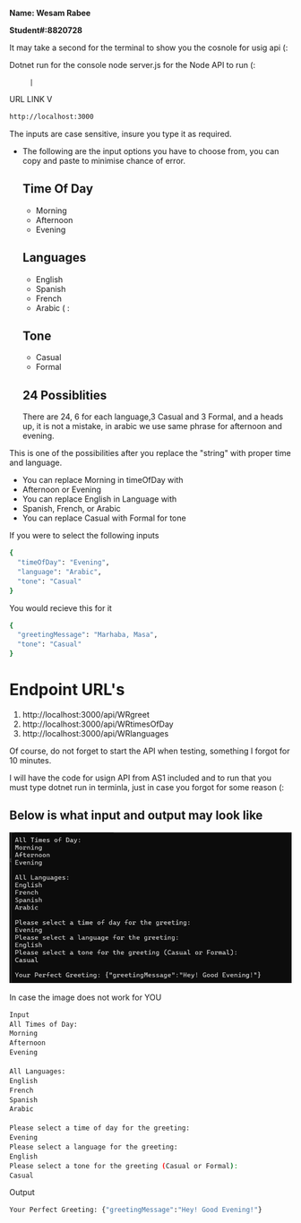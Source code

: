 <strong> Name: Wesam Rabee </strong>

<strong> Student#:8820728 </strong>

It may take a second for the terminal to show you the cosnole for usig api (:

Dotnet run for the console
node server.js for the Node API to run (:
 
         |
URL LINK V
```bash
http://localhost:3000
```

The inputs are case sensitive, insure you type it as required.
- The following are the input options you have to choose from, you can copy and paste to minimise chance of error.

    Time Of Day
    - 
    -   Morning
    -   Afternoon
    -   Evening

    Languages
    -   
    -   English
    -   Spanish
    -   French
    -   Arabic  ( :

    Tone
    - 
    - Casual
    - Formal

    24 Possiblities
    -   
    There are 24, 6 for each language,3 Casual and 3 Formal, and a heads up, it is not a mistake, in arabic we use same phrase for afternoon and evening.

This is one of the possibilities after you replace the "string" with proper time and language.
- You can replace Morning in timeOfDay with
- Afternoon or Evening
- You can replace English in Language with
- Spanish, French, or Arabic
- You can replace Casual with Formal for tone

If you were to select the following inputs 
```bash
{
  "timeOfDay": "Evening",
  "language": "Arabic",
  "tone": "Casual"
}
```
You would recieve this for it

```BASH
{
  "greetingMessage": "Marhaba, Masa",
  "tone": "Casual"
}
```


<h1> Endpoint URL's</h1>

1. http://localhost:3000/api/WRgreet
2. http://localhost:3000/api/WRtimesOfDay
3. http://localhost:3000/api/WRlanguages

Of course, do not forget to start the API when testing, something I forgot for 10 minutes.

I will have the code for usign API from AS1 included and to run that you must type dotnet run in terminla, just in case you forgot for some reason (:

<h2> Below is what input and output may look like </h2>

![alt text](image.png)

In case the image does not work for YOU
```bash
Input 
All Times of Day:
Morning
Afternoon
Evening

All Languages:
English
French
Spanish
Arabic

Please select a time of day for the greeting:
Evening
Please select a language for the greeting:
English
Please select a tone for the greeting (Casual or Formal):
Casual
```
Output
```bash
Your Perfect Greeting: {"greetingMessage":"Hey! Good Evening!"}
```



